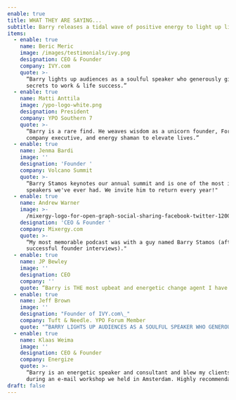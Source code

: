 ```yaml
---
enable: true
title: WHAT THEY ARE SAYING...
subtitle: Barry releases a tidal wave of positive energy to light up lives.
items:
  - enable: true
    name: Beric Meric
    image: /images/testimonials/ivy.png
    designation: CEO & Founder
    company: IVY.com
    quote: >-
      “Barry lights up audiences as a soulful speaker who generously gifts
      secrets to work & life success.”
  - enable: true
    name: Matti Anttila
    image: /ypo-logo-white.png
    designation: President
    company: YPO Southern 7
    quote: >-
      “Barry is a rare find. He weaves wisdom as a unicorn founder, Fortune 500
      company executive, and energy shaman to elevate lives.”
  - enable: true
    name: Jenma Bardi
    image: ''
    designation: 'Founder '
    company: Volcano Summit
    quote: >-
      “Barry Stamos keynotes our annual summit and is one of the most impactful
      speakers we've ever had. We invite him to return every year!"
  - enable: true
    name: Andrew Warner
    image: >-
      /mixergy-logo-for-open-graph-social-sharing-facebook-twitter-1200x630-1.png
    designation: 'CEO & Founder '
    company: Mixergy.com
    quote: >-
      “My most memorable podcast was with a guy named Barry Stamos (after 1,500+
      successful founder interviews)."
  - enable: true
    name: JP Bewley
    image: ''
    designation: CEO
    company: ''
    quote: “Barry is THE most upbeat and energetic change agent I have EVER met. .”
  - enable: true
    name: Jeff Brown
    image: ''
    designation: "Founder of IVY.com\_"
    company: Tuft & Needle. YPO Forum Member
    quote: "“BARRY LIGHTS UP AUDIENCES AS A SOULFUL SPEAKER WHO GENEROUSLY GIFTS\_THE SECRETS TO WORK & LIFE SUCCESS.”"
  - enable: true
    name: Klaas Weima
    image: ''
    designation: CEO & Founder
    company: Energize
    quote: >-
      “Barry is an energetic speaker and consultant and blew my clients away
      during an e-mail workshop we held in Amsterdam. Highly recommendable..”
draft: false
---
```


